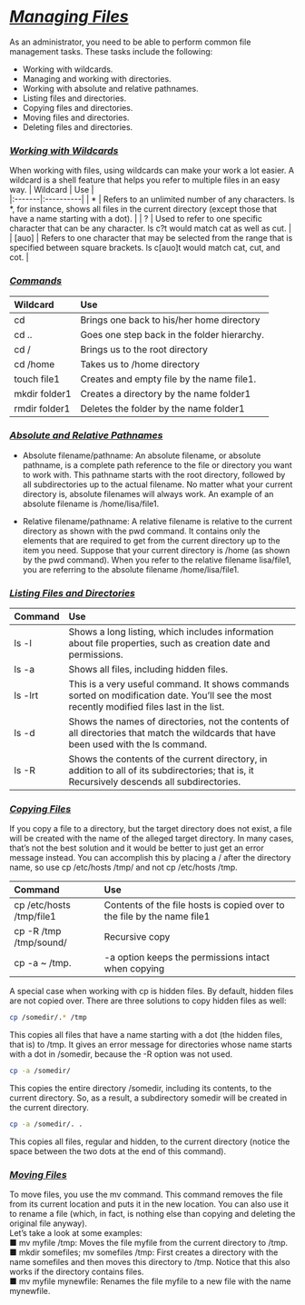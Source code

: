 # <b><ins><i>Managing Files</i></ins></b>

As an administrator, you need to be able to perform common file management tasks. These tasks include the following:  
* Working with wildcards.
* Managing and working with directories.
* Working with absolute and relative pathnames.
* Listing files and directories.
* Copying files and directories.
* Moving files and directories.
* Deleting files and directories.

### <b><ins><i>Working with Wildcards</i></ins></b>

When working with files, using wildcards can make your work a lot easier. A wildcard is a shell feature that helps you refer to multiple files in an easy way.
| Wildcard | Use |   
|:-------|:----------|
| * | Refers to an unlimited number of any characters. ls *, for instance, shows all files in the current directory (except those that have a name starting with a dot). |
| ? | Used to refer to one specific character that can be any character. ls c?t would match cat as well as cut. |
| [auo] | Refers to one character that may be selected from the range that is specified between square brackets. ls c[auo]t would match cat, cut, and cot. |

### <b><ins><i>Commands</i></ins></b>

| Wildcard | Use |   
|:-------|:----------|
| cd | Brings one back to his/her home directory |
| cd .. | Goes one step back in the folder hierarchy. |
| cd / | Brings us to the root directory |
| cd /home | Takes us to /home directory |
| touch file1 | Creates and empty file by the name file1. |
| mkdir folder1 | Creates a directory by the name folder1 |
| rmdir folder1 | Deletes the folder by the name folder1 |

### <b><ins><i>Absolute and Relative Pathnames</i></ins></b>

* Absolute filename/pathname: An absolute filename, or absolute pathname, is a complete path reference to the file or
directory you want to work with. This pathname starts with the root directory, followed by all subdirectories up to the actual filename. No matter what your current directory is, absolute filenames will always work. An example of an absolute filename is /home/lisa/file1.
  
* Relative filename/pathname: A relative filename is relative to the current directory as shown with the pwd command. It contains only the elements that are required to get from the current directory up to the item you need. Suppose that your current directory is /home
(as shown by the pwd command). When you refer to the relative filename lisa/file1, you are referring to the absolute filename /home/lisa/file1.


### <b><ins><i>Listing Files and Directories</i></ins></b>

| Command | Use |   
|:-------|:----------|
| ls -l | Shows a long listing, which includes information about file properties, such as creation date and permissions. |
| ls -a | Shows all files, including hidden files. |
| ls -lrt | This is a very useful command. It shows commands sorted on modification date. You’ll see the most recently modified files last in the list. |
| ls -d | Shows the names of directories, not the contents of all directories that match the wildcards that have been used with the ls command. |
| ls -R | Shows the contents of the current directory, in addition to all of its subdirectories; that is, it Recursively descends all subdirectories. |

### <b><ins><i>Copying Files</i></ins></b>  
  
If you copy a file to a directory, but the target directory does not exist, a file will be created with the name of the alleged target directory. In many cases, that’s not the best solution and it would be better to just get an error message instead. You can
accomplish this by placing a / after the directory name, so use cp /etc/hosts /tmp/ and not cp /etc/hosts /tmp.  
  
| Command | Use |   
|:-------|:----------|
| cp /etc/hosts /tmp/file1 | Contents of the file hosts is copied over to the file by the name file1 |
| cp -R /tmp /tmp/sound/ | Recursive copy |
| cp -a ~ /tmp. | -a option keeps the permissions intact when copying |  
  
A special case when working with cp is hidden files. By default, hidden files are not copied over. There are three solutions to copy hidden files as well:  
```bash
cp /somedir/.* /tmp
``` 
This copies all files that have a name starting with a dot (the hidden files, that is) to /tmp. It gives an error message for directories whose name starts with a dot in /somedir, because the -R option was not used.  
  
```bash
cp -a /somedir/
```
This copies the entire directory /somedir, including its contents, to the current directory. So, as a result, a subdirectory somedir will
be created in the current directory.  
  
```bash
cp -a /somedir/. .
```
This copies all files, regular and hidden, to the current directory (notice the space between the two dots at the end of this command).

### <b><ins><i>Moving  Files</i></ins></b> 
To move files, you use the mv command. This command removes the file from its current location and puts it in the new location. You can also use it to rename a file (which, in fact, is nothing else than copying and deleting the original file anyway).  
Let’s take a look at some examples:  
■ mv myfile /tmp: Moves the file myfile from the current directory to /tmp.  
■ mkdir somefiles; mv somefiles /tmp: First creates a directory with the name somefiles and then moves this directory to /tmp. Notice that this also works if the directory contains files.  
■ mv myfile mynewfile: Renames the file myfile to a new file with the name mynewfile.  


